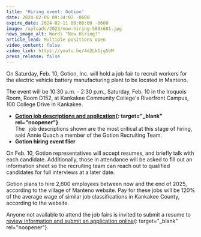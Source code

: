 ```yaml
---
title: 'Hiring event: Gotion'
date: 2024-02-06 09:34:07 -0600
expire_date: 2024-02-11 00:00:00 -0600
image: /uploads/2023/now-hiring-580x681.jpg
news_image_alt: Words "Now Hiring!"
article_lead: Multiple positions open
video_content: false
video_link: https://youtu.be/4d2LkGjg5bM
press_release: false
---
```

On Saturday, Feb. 10, Gotion, Inc. will hold a job fair to recruit workers for the electric vehicle battery manufacturing plant to be located in Manteno.

The event will be 10:30 a.m. - 2:30 p.m., Saturday, Feb. 10 in the Iroquois Room, Room D152, at Kankakee Community College's Riverfront Campus, 100 College Drive in Kankakee.

* **[Gotion job descriptions and application](https://boards.greenhouse.io/gotion/jobs/7104511002){: target="_blank" rel="noopener"}**&nbsp;<br>The&nbsp;**&nbsp;**&nbsp;job descriptions shown are the most critical at this stage of hiring, said Annie Quach a member of the Gotion Recruiting Team.
* **Gotion hiring event flier**

On Feb. 10, Gotion representatives will accept resumes, and briefly talk with each candidate. Additionally, those in attendance will be asked to fill out an information sheet so the recruiting team can reach out to qualified candidates for full interviews at a later date.&nbsp;

Gotion plans to hire 2,600 employees between now and the end of 2025, according to the village of Manteno website. Pay for these jobs will be 120% of the average wage of similar job classifications in Kankakee County, according to the website.

Anyone not available to attend the job fairs is invited to submit a resume to [review information and submit an application online](https://boards.greenhouse.io/gotion/jobs/7104511002){: target="_blank" rel="noopener"}.
